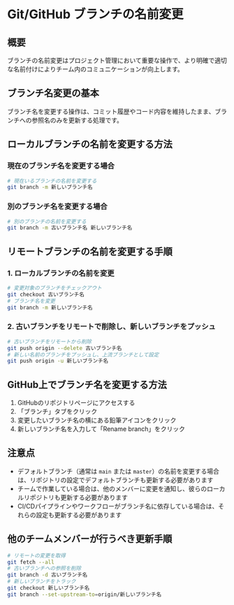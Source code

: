 # Git/GitHub ブランチの名前変更

## 概要
ブランチの名前変更はプロジェクト管理において重要な操作で、より明確で適切な名前付けによりチーム内のコミュニケーションが向上します。

## ブランチ名変更の基本
ブランチ名を変更する操作は、コミット履歴やコード内容を維持したまま、ブランチへの参照名のみを更新する処理です。

## ローカルブランチの名前を変更する方法

### 現在のブランチ名を変更する場合
```bash
# 現在いるブランチの名前を変更する
git branch -m 新しいブランチ名
```

### 別のブランチ名を変更する場合
```bash
# 別のブランチの名前を変更する
git branch -m 古いブランチ名 新しいブランチ名
```

## リモートブランチの名前を変更する手順

### 1. ローカルブランチの名前を変更
```bash
# 変更対象のブランチをチェックアウト
git checkout 古いブランチ名
# ブランチ名を変更
git branch -m 新しいブランチ名
```

### 2. 古いブランチをリモートで削除し、新しいブランチをプッシュ
```bash
# 古いブランチをリモートから削除
git push origin --delete 古いブランチ名
# 新しい名前のブランチをプッシュし、上流ブランチとして設定
git push origin -u 新しいブランチ名
```

## GitHub上でブランチ名を変更する方法
1. GitHubのリポジトリページにアクセスする
2. 「ブランチ」タブをクリック
3. 変更したいブランチ名の横にある鉛筆アイコンをクリック
4. 新しいブランチ名を入力して「Rename branch」をクリック

## 注意点
* デフォルトブランチ（通常は `main` または `master`）の名前を変更する場合は、リポジトリの設定でデフォルトブランチも更新する必要があります
* チームで作業している場合は、他のメンバーに変更を通知し、彼らのローカルリポジトリも更新する必要があります
* CI/CDパイプラインやワークフローがブランチ名に依存している場合は、それらの設定も更新する必要があります

## 他のチームメンバーが行うべき更新手順
```bash
# リモートの変更を取得
git fetch --all
# 古いブランチへの参照を削除
git branch -d 古いブランチ名
# 新しいブランチをトラック
git checkout 新しいブランチ名
git branch --set-upstream-to=origin/新しいブランチ名
```
